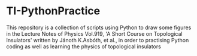 # TI-PythonPractice
This repository is a collection of scripts using Python to draw some figures in the Lecture Notes of Physics Vol.919, 'A Short Course on Topological Insulators' written by Jánoth K.Asbóth, et al., in order to practising Python coding as well as learning the physics of topological insulators
